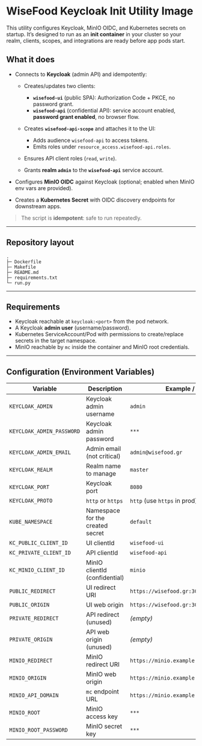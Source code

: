 # WiseFood Keycloak Init Utility Image

This utility configures Keycloak, MinIO OIDC, and Kubernetes secrets on startup. It’s designed to run as an **init container** in your cluster so your realm, clients, scopes, and integrations are ready before app pods start.

## What it does

* Connects to **Keycloak** (admin API) and idempotently:

  * Creates/updates two clients:

    * **`wisefood-ui`** (public SPA): Authorization Code + PKCE, no password grant.
    * **`wisefood-api`** (confidential API): service account enabled, **password grant enabled**, no browser flow.
  * Creates **`wisefood-api-scope`** and attaches it to the UI:

    * Adds audience `wisefood-api` to access tokens.
    * Emits roles under `resource_access.wisefood-api.roles`.
  * Ensures API client roles (`read`, `write`).
  * Grants **realm `admin`** to the **`wisefood-api`** service account.
* Configures **MinIO OIDC** against Keycloak (optional; enabled when MinIO env vars are provided).
* Creates a **Kubernetes Secret** with OIDC discovery endpoints for downstream apps.

> The script is **idempotent**: safe to run repeatedly.

---

## Repository layout

```
.
├─ Dockerfile
├─ Makefile
├─ README.md
├─ requirements.txt
└─ run.py
```

---

## Requirements

* Keycloak reachable at `keycloak:<port>` from the pod network.
* A Keycloak **admin user** (username/password).
* Kubernetes ServiceAccount/Pod with permissions to create/replace secrets in the target namespace.
* MinIO reachable by `mc` inside the container and MinIO root credentials.

---

## Configuration (Environment Variables)

| Variable                  | Description                      | Example / Default                          |
| ------------------------- | -------------------------------- | ------------------------------------------ |
| `KEYCLOAK_ADMIN`          | Keycloak admin username          | `admin`                                    |
| `KEYCLOAK_ADMIN_PASSWORD` | Keycloak admin password          | `***`                                      |
| `KEYCLOAK_ADMIN_EMAIL`    | Admin email (not critical)       | `admin@wisefood.gr`                        |
| `KEYCLOAK_REALM`          | Realm name to manage             | `master`                                   |
| `KEYCLOAK_PORT`           | Keycloak port                    | `8080`                                     |
| `KEYCLOAK_PROTO`          | `http` or `https`                | `http` (use `https` in prod)               |
| `KUBE_NAMESPACE`          | Namespace for the created secret | `default`                                  |
| `KC_PUBLIC_CLIENT_ID`     | UI clientId                      | `wisefood-ui`                              |
| `KC_PRIVATE_CLIENT_ID`    | API clientId                     | `wisefood-api`                             |
| `KC_MINIO_CLIENT_ID`      | MinIO clientId (confidential)    | `minio`                                    |
| `PUBLIC_REDIRECT`         | UI redirect URI                  | `https://wisefood.gr:3000/*`               |
| `PUBLIC_ORIGIN`           | UI web origin                    | `https://wisefood.gr:3000`                 |
| `PRIVATE_REDIRECT`        | API redirect (unused)            | *(empty)*                                  |
| `PRIVATE_ORIGIN`          | API web origin (unused)          | *(empty)*                                  |
| `MINIO_REDIRECT`          | MinIO redirect URI               | `https://minio.example.com/oauth_callback` |
| `MINIO_ORIGIN`            | MinIO web origin                 | `https://minio.example.com`                |
| `MINIO_API_DOMAIN`        | `mc` endpoint URL                | `https://minio.example.com`                |
| `MINIO_ROOT`              | MinIO access key                 | `***`                                      |
| `MINIO_ROOT_PASSWORD`     | MinIO secret key                 | `***`                                      |